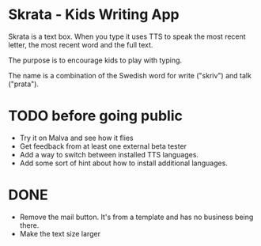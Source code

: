 # Skrata - Kids Writing App

Skrata is a text box. When you type it uses TTS to speak the most recent letter, the most recent
word and the full text.

The purpose is to encourage kids to play with typing.

The name is a combination of the Swedish word for write ("skriv") and talk ("prata").

# TODO before going public
* Try it on Malva and see how it flies
* Get feedback from at least one external beta tester
* Add a way to switch between installed TTS languages.
* Add some sort of hint about how to install additional languages.

# DONE
* Remove the mail button. It's from a template and has no business being there.
* Make the text size larger
